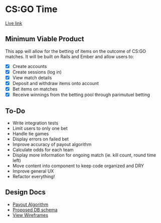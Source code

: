 # CS:GO Time

[Live link][link]

[link]: http://www.csgotime.co/


## Minimum Viable Product
This app will allow for the betting of items on the outcome of CS:GO matches. It will be built on Rails and Ember and allow users to:

- [X] Create accounts
- [X] Create sessions (log in)
- [X] View match details
- [X] Deposit and withdraw items onto account
- [X] Bet items on matches
- [X] Receive winnings from the betting pool through parimutuel betting

## To-Do
* Write integration tests
* Limit users to only one bet
* Handle tie games
* Display errors on failed bet
* Improve accuracy of payout algorithm
* Calculate odds for each team
* Display more information for ongoing match (ie. kill count, round time left)
* Move content into component to keep code organized and DRY
* Improve general UX
* Refactor everything!

## Design Docs
* [Payout Algorithm][payout]
* [Proposed DB schema][schema]
* [View Wireframes][views]

[payout]: ./docs/payout.md
[schema]: ./docs/schema.md
[views]: ./docs/views.md
